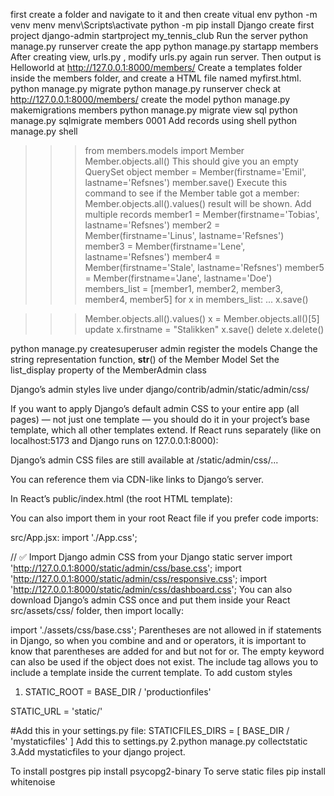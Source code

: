 first create a folder and navigate to it and then create vitual env 
python -m venv menv
menv\Scripts\activate
python -m pip install Django
create first project
django-admin startproject my_tennis_club
Run the server
python manage.py runserver
create the app
python manage.py startapp members
After creating view, urls.py , modify urls.py again run server. Then output is Helloworld at http://127.0.0.1:8000/members/
Create a templates folder inside the members folder, and create a HTML file named myfirst.html.
python manage.py migrate
python manage.py runserver
check at http://127.0.0.1:8000/members/
create the model 
python manage.py makemigrations members
python manage.py migrate
view sql
python manage.py sqlmigrate members 0001
Add records using shell
python manage.py shell
>>> from members.models import Member
>>> Member.objects.all()
This should give you an empty QuerySet object
>>> member = Member(firstname='Emil', lastname='Refsnes')
>>> member.save()
Execute this command to see if the Member table got a member:
>>> Member.objects.all().values()
result will be shown.
Add multiple records
>>> member1 = Member(firstname='Tobias', lastname='Refsnes')
>>> member2 = Member(firstname='Linus', lastname='Refsnes')
>>> member3 = Member(firstname='Lene', lastname='Refsnes')
>>> member4 = Member(firstname='Stale', lastname='Refsnes')
>>> member5 = Member(firstname='Jane', lastname='Doe')
>>> members_list = [member1, member2, member3, member4, member5]
>>> for x in members_list:
...   x.save()

>>> Member.objects.all().values()
>>> x = Member.objects.all()[5]
update
>>> x.firstname = "Stalikken"
>>> x.save()
delete
>>> x.delete()

python manage.py createsuperuser
admin register the models
Change the string representation function, __str__() of the Member Model
Set the list_display property of the MemberAdmin class

Django’s admin styles live under
django/contrib/admin/static/admin/css/
<link rel="stylesheet" href="{% static 'admin/css/base.css' %}">
<link rel="stylesheet" href="{% static 'admin/css/responsive.css' %}">
<link rel="stylesheet" href="{% static 'admin/css/dashboard.css' %}">
If you want to apply Django’s default admin CSS to your entire app (all pages) — not just one template — you should do it in your project’s base template, which all other templates extend.
If React runs separately (like on localhost:5173 and Django runs on 127.0.0.1:8000):

Django’s admin CSS files are still available at /static/admin/css/...

You can reference them via CDN-like links to Django’s server.

In React’s public/index.html (the root HTML template):
<link rel="stylesheet" href="http://127.0.0.1:8000/static/admin/css/base.css">
<link rel="stylesheet" href="http://127.0.0.1:8000/static/admin/css/responsive.css">
<link rel="stylesheet" href="http://127.0.0.1:8000/static/admin/css/dashboard.css">
You can also import them in your root React file if you prefer code imports:

src/App.jsx:
import './App.css';

// ✅ Import Django admin CSS from your Django static server
import 'http://127.0.0.1:8000/static/admin/css/base.css';
import 'http://127.0.0.1:8000/static/admin/css/responsive.css';
import 'http://127.0.0.1:8000/static/admin/css/dashboard.css';
You can also download Django’s admin CSS once and put them inside your React src/assets/css/ folder, then import locally:

import './assets/css/base.css';
Parentheses are not allowed in if statements in Django, so when you combine and and or operators, it is important to know that parentheses are added for and but not for or.
The empty keyword can also be used if the object does not exist.
The include tag allows you to include a template inside the current template.
To add custom styles
1. STATIC_ROOT = BASE_DIR / 'productionfiles'

STATIC_URL = 'static/'

#Add this in your settings.py file:
STATICFILES_DIRS = [
    BASE_DIR / 'mystaticfiles'
]
Add this to settings.py
2.python manage.py collectstatic
3.Add mystaticfiles to your django project.

To install postgres
pip install psycopg2-binary
To serve static files
pip install whitenoise


